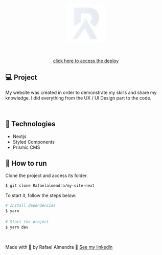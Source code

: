 <p align="center">
  <img alt="Loja do Condominio" src="github/logo.png" width="120px">
</p>

<br />

<p align="center">
  <a href="https://rafaelalmendra.com/" target="_blank">
    click here to access the deploy
  </a>
</p>

## 💻 Project

My website was created in order to demonstrate my skills and share my knowledge. I did everything from the UX / UI Design part to the code.

<br>

## 🧪 Technologies

- Nextjs
- Styled Components
- Prismic CMS

## 🚀 How to run

Clone the project and access its folder.

```bash
$ git clone Rafaelalmendra/my-site-next
```

To start it, follow the steps below:
```bash
# Install dependencies
$ yarn

# Start the project
$ yarn dev
```

<br>

Made with 💜 by Rafael Almendra 👋 [See my linkedin](https://www.linkedin.com/in/rafaelalmendradev/)
